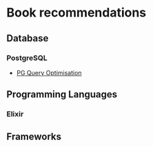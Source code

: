# Book recommendations
## Database 

### PostgreSQL

- [PG Query Optimisation](https://link.springer.com/book/10.1007/979-8-8688-0069-6?source=shoppingads&locale=en-gb&utm_source=google&utm_campaign=18588017685&utm_medium=cpc&utm_content=sea&utm_term=&gad_source=1)

## Programming Languages

### Elixir

## Frameworks

